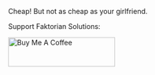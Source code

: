 Cheap! But not as cheap as your girlfriend.

Support Faktorian Solutions:

<a href="https://www.buymeacoffee.com/raseho" target="_blank"><img src="https://cdn.buymeacoffee.com/buttons/v2/default-yellow.png" alt="Buy Me A Coffee" style="height: 60px !important;width: 217px !important;" ></a>
